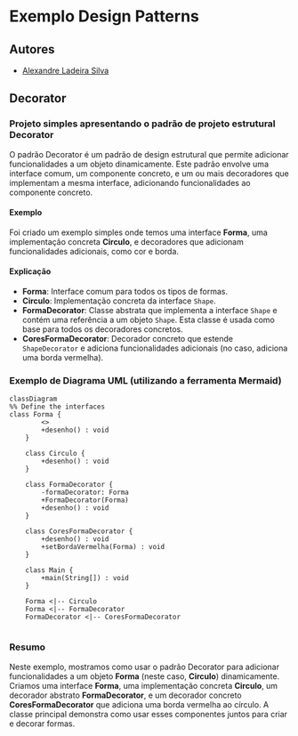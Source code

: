# Exemplo Design Patterns

## Autores
- [Alexandre Ladeira Silva](https://github.com/Ladeiraalexandre)

## Decorator

### Projeto simples apresentando o padrão de projeto estrutural Decorator

O padrão Decorator é um padrão de design estrutural que permite adicionar funcionalidades a um objeto dinamicamente. Este padrão envolve uma interface comum, um componente concreto, e um ou mais decoradores que implementam a mesma interface, adicionando funcionalidades ao componente concreto.

#### Exemplo
Foi criado um exemplo simples onde temos uma interface **Forma**, uma implementação concreta **Circulo**, e decoradores que adicionam funcionalidades adicionais, como cor e borda.

#### Explicação
- **Forma**: Interface comum para todos os tipos de formas.
- **Circulo**: Implementação concreta da interface `Shape`.
- **FormaDecorator**: Classe abstrata que implementa a interface `Shape` e contém uma referência a um objeto `Shape`. Esta classe é usada como base para todos os decoradores concretos.
- **CoresFormaDecorator**: Decorador concreto que estende `ShapeDecorator` e adiciona funcionalidades adicionais (no caso, adiciona uma borda vermelha).

### Exemplo de Diagrama UML (utilizando a ferramenta Mermaid)
```mermaid
classDiagram
%% Define the interfaces
class Forma {
        <>
        +desenho() : void
    }

    class Circulo {
        +desenho() : void
    }

    class FormaDecorator {
        -formaDecorator: Forma
        +FormaDecorator(Forma)
        +desenho() : void
    }

    class CoresFormaDecorator {
        +desenho() : void
        +setBordaVermelha(Forma) : void
    }

    class Main {
        +main(String[]) : void
    }

    Forma <|-- Circulo
    Forma <|-- FormaDecorator
    FormaDecorator <|-- CoresFormaDecorator


```

### Resumo

Neste exemplo, mostramos como usar o padrão Decorator para adicionar funcionalidades a um objeto **Forma** (neste caso, **Circulo**) dinamicamente. Criamos uma interface **Forma**, uma implementação concreta **Circulo**, um decorador abstrato **FormaDecorator**, e um decorador concreto **CoresFormaDecorator** que adiciona uma borda vermelha ao círculo. A classe principal demonstra como usar esses componentes juntos para criar e decorar formas.